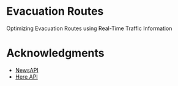 # Evacuation Routes
Optimizing Evacuation Routes using Real-Time Traffic Information

# Acknowledgments
* [NewsAPI](https://newsapi.org/)
* [Here API](https://developer.here.com/)
